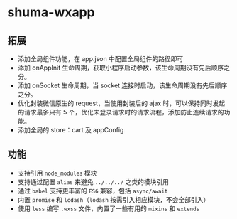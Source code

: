 # shuma-wxapp

## 拓展

- 添加全局组件功能，在 app.json 中配置全局组件的路径即可
- 添加 onAppInit 生命周期，获取小程序启动参数，该生命周期没有先后顺序之分。
- 添加 onSocket 生命周期，当 socket 连接时启动，该生命周期没有先后顺序之分。
- 优化封装微信原生的 request，当使用封装后的 ajax 时，可以保持同时发起的请求最多只有 5 个，优化未登录请求时的请求流程，添加防止连续请求的功能。
- 添加全局的 store：cart 及 appConfig

## 功能

- 支持引用 `node_modules` 模块
- 支持通过配置 `alias` 来避免 `../../../` 之类的模块引用
- 通过 `babel` 支持更丰富的 `ES6` 兼容，包括 `async/await`
- 内置 `promise` 和 `lodash`（`lodash` 按需引入相应模块，不会全部引入）
- 使用 `less` 编写 `.wxss` 文件，内置了一些有用的 `mixins` 和 `extends`
